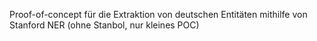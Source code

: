 Proof-of-concept für die Extraktion von deutschen Entitäten mithilfe von Stanford NER (ohne Stanbol, nur kleines POC)
